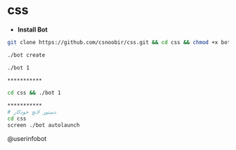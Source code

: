 # css
* **Install Bot**
`````sh
git clone https://github.com/csnoobir/css.git && cd css && chmod +x bot && ./bot install

./bot create

./bot 1

***********

cd css && ./bot 1

***********
# دستور لانچ خودکار
cd css
screen ./bot autolaunch
`````
@userinfobot
